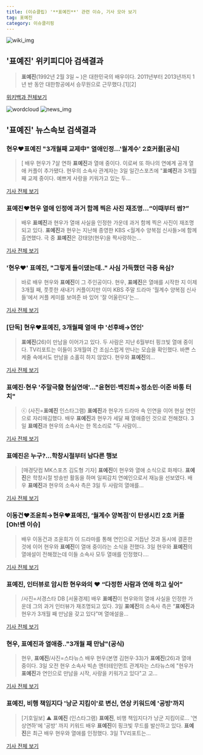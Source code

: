 ```yaml
---
title: (이슈클립) '**표예진**' 관련 이슈, 기사 모아 보기
tag: 표예진
category: 이슈클리핑
---
```

![wiki_img](https://user-images.githubusercontent.com/42597476/44503234-41136a80-a6d0-11e8-9071-6fc6418eafe4.png)
## **'**표예진**'** 위키피디아 검색결과
>**표예진**(1992년 2월 3일 ~ )은 대한민국의 배우이다. 2011년부터 2013년까지 1년 반 동안 대한항공에서 승무원으로 근무했다.[1][2]

<a href="https://ko.wikipedia.org/wiki/표예진" target="_blank">위키백과 전체보기</a>

![wordcloud](https://s3.ap-northeast-2.amazonaws.com/lyrics101-wordcloud/2018-09-03-1535948120.png)
![news_img](https://user-images.githubusercontent.com/42597476/44507050-1206f400-a6e4-11e8-8d98-7ffbfebb353f.png)
## **'**표예진**'** 뉴스속보 검색결과
### 현우♥**표예진** "3개월째 교제中" 열애인정…'월계수' 2호커플[공식]

>[ 배우 현우가 7살 연하 **표예진**과 열애 중이다. 이로써 또 하나의 연예계 공개 열애 커플이 추가됐다. 현우의 소속사 관계자는 3일 일간스포츠에 "**표예진**과 3개월째 교제 중이다. 예쁘게 사랑을 키워가고 있는 두...

<a href="http://isplus.live.joins.com/news/article/aid.asp?aid=22527932" target="_blank">기사 전체 보기</a>

### **표예진**♥현우 열애 인정에 과거 함께 찍은 사진 재조명…“이때부터 썸?”

>배우 **표예진**과 현우가 열애 사실을 인정한 가운데 과거 함께 찍은 사진이 재조명되고 있다. **표예진**과 현우는 지난해 종영한 KBS <월계수 양복점 신사들>에 함께 출연했다. 극 중 **표예진**은 강태양(현우)을 짝사랑하는...

<a href="http://sports.khan.co.kr/news/sk_index.html?art_id=201809031300003&sec_id=540101&pt=nv" target="_blank">기사 전체 보기</a>

### '현우♥' **표예진**, "그렇게 들이댔는데.." 사심 가득했던 극중 욕심?

>바로 배우 현우와 **표예진**이 그 주인공이다. 현우, **표예진**은 열애를 시작한 지 이제 3개월 째, 풋풋한 새내기 커플이지만 이미 KBS 주말 드라마 '월계수 양복점 신사들'에서 커플 케미를 보여준 바 있어 '잘 어울린다'는...

<a href="http://www.nbnnews.co.kr/news/articleView.html?idxno=173134" target="_blank">기사 전체 보기</a>

### [단독] 현우♥**표예진**, 3개월째 열애 中 '선후배→연인'

>**표예진**(26)이 만남을 이어가고 있다. 두 사람은 지난 6월부터 핑크빛 열애 중이다. TV리포트는 이들이 3개월여 간 조심스럽게 만나는 모습을 확인했다. 바쁜 스케줄 속에서도 만남을 소홀히 하지 않았다. 현우와 **표예진**의...

<a href="http://www.tvreport.co.kr/?c=news&m=newsview&idx=1077891" target="_blank">기사 전체 보기</a>

### **표예진**·현우 '주말극發 현실연애'…"윤현민·백진희→정소민·이준 바통 터치"

>ⓒ (사진=**표예진** 인스타그램) **표예진**과 현우가 드라마 속 인연을 이어 현실 연인으로 자리매김했다. 배우 **표예진**과 현우가 세달 째 열애중인 것으로 전해졌다. 3일 **표예진**과 현우의 소속사는 한 목소리로 "두 사람이...

<a href="http://www.dailian.co.kr/news/view/736897/?sc=naver" target="_blank">기사 전체 보기</a>

### **표예진**은 누구?…학창시절부터 남다른 행보

>[매경닷컴 MK스포츠 김도형 기자] **표예진**이 현우와 열애 소식으로 화제다. **표예진**은 학창시절 방송반 활동을 하며 일찌감치 연예인으로서 재능을 선보였다. 배우 **표예진**과 현우의 소속사 측은 3일 두 사람의 열애를...

<a href="http://sports.mk.co.kr/view.php?year=2018&no=553808" target="_blank">기사 전체 보기</a>

### 이동건♥조윤희→현우♥**표예진**, ‘월계수 양복점’이 탄생시킨 2호 커플[Oh!쎈 이슈]

>배우 이동건과 조윤희가 이 드라마를 통해 연인으로 거듭난 것과 동시에 결혼한 것에 이어 현우와 **표예진**이 열애 중이라는 소식을 전했다. 3일 현우와 **표예진**의 열애설이 전해졌는데 이들 소속사 모두 열애를 인정했다....

<a href="http://www.osen.co.kr/article/G1110981027" target="_blank">기사 전체 보기</a>

### **표예진**, 인터뷰로 암시한 현우와의 ♥ “다정한 사람과 연애 하고 싶어”

>/사진=서경스타 DB [서울경제] 배우 **표예진**이 현우와의 열애 사실을 인정한 가운데 그의 과거 인터뷰가 재조명되고 있다. 3일 **표예진**의 소속사 측은 “**표예진**과 현우가 3개월 째 만남을 갖고 있다”며 열애설을...

<a href="http://www.sedaily.com/NewsView/1S4HRKP9KD" target="_blank">기사 전체 보기</a>

### 현우, **표예진**과 열애중.."3개월 째 만남"(공식)

>현우, **표예진**/사진=스타뉴스 배우 현우(본명 김현우·33)가 **표예진**(26)과 열애 중이다. 3일 오전 현우 소속사 빅손 엔터테인먼트 관계자는 스타뉴스에 "현우가 **표예진**과 연인으로 만남을 시작, 사랑을 키워가고 있다"고 고...

<a href="http://star.mt.co.kr/stview.php?no=2018090308572241956" target="_blank">기사 전체 보기</a>

### **표예진**, 비행 책임지다 '낭군 지킴이'로 변신, 연상 키워드에 '공방'까지

>[기호일보] ▲ **표예진** (인스타그램) **표예진**, 비행 책임지다가 낭군 지킴이로... '연상연하'에 '공방' 까지 키워드 배우 **표예진**이 핑크빛 무드를 발산하고 있다. **표예진**은 최근 배우 현우와 열애를 인정했다. 3일 TV리포트는...

<a href="http://www.kihoilbo.co.kr/?mod=news&act=articleView&idxno=766987" target="_blank">기사 전체 보기</a>


